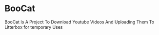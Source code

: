 # BooCat
BooCat Is A Project To Download Youtube Videos And Uploading Them To Litterbox for temporary Uses
